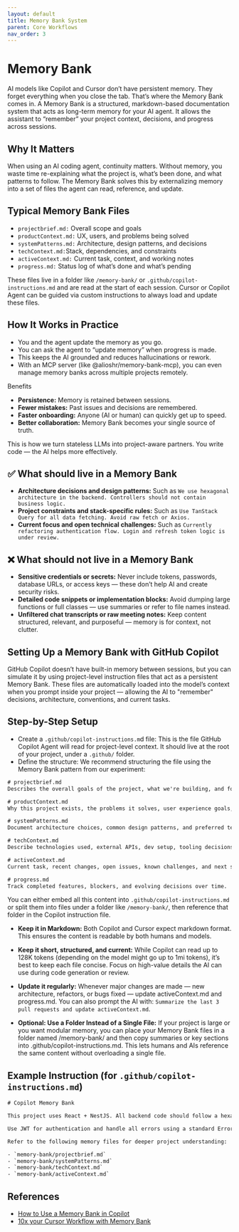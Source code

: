 ```yaml
---
layout: default
title: Memory Bank System
parent: Core Workflows
nav_order: 3
---
```


# Memory Bank

AI models like Copilot and Cursor don’t have persistent memory. They forget everything when you close the tab. That’s where the Memory Bank comes in. A Memory Bank is a structured, markdown-based documentation system that acts as long-term memory for your AI agent. It allows the assistant to “remember” your project context, decisions, and progress across sessions.

## Why It Matters

When using an AI coding agent, continuity matters. Without memory, you waste time re-explaining what the project is, what’s been done, and what patterns to follow. The Memory Bank solves this by externalizing memory into a set of files the agent can read, reference, and update.

## Typical Memory Bank Files

- `projectbrief.md:` Overall scope and goals
- `productContext.md:` UX, users, and problems being solved
- `systemPatterns.md:` Architecture, design patterns, and decisions
- `techContext.md:`Stack, dependencies, and constraints
- `activeContext.md:` Current task, context, and working notes
- `progress.md:` Status log of what’s done and what’s pending

These files live in a folder like `/memory-bank/` or `.github/copilot-instructions.md` and are read at the start of each session. Cursor or Copilot Agent can be guided via custom instructions to always load and update these files.

## How It Works in Practice

- You and the agent update the memory as you go.
- You can ask the agent to “update memory” when progress is made.
- This keeps the AI grounded and reduces hallucinations or rework.
- With an MCP server (like @alioshr/memory-bank-mcp), you can even manage memory banks across multiple projects remotely.

Benefits

- **Persistence:** Memory is retained between sessions.
- **Fewer mistakes:** Past issues and decisions are remembered.
- **Faster onboarding:** Anyone (AI or human) can quickly get up to speed.
- **Better collaboration:** Memory Bank becomes your single source of truth.

This is how we turn stateless LLMs into project-aware partners. You write code — the AI helps more effectively.

## ✅ What should live in a Memory Bank

- **Architecture decisions and design patterns:** Such as `We use hexagonal architecture in the backend. Controllers should not contain business logic.`
- **Project constraints and stack-specific rules:** Such as `Use TanStack Query for all data fetching. Avoid raw fetch or Axios.`
- **Current focus and open technical challenges:** Such as `Currently refactoring authentication flow. Login and refresh token logic is under review.`

## ❌ What should not live in a Memory Bank

- **Sensitive credentials or secrets:** Never include tokens, passwords, database URLs, or access keys — these don’t help AI and create security risks.
- **Detailed code snippets or implementation blocks:** Avoid dumping large functions or full classes — use summaries or refer to file names instead.
- **Unfiltered chat transcripts or raw meeting notes:** Keep content structured, relevant, and purposeful — memory is for context, not clutter.

## Setting Up a Memory Bank with GitHub Copilot

GitHub Copilot doesn’t have built-in memory between sessions, but you can simulate it by using project-level instruction files that act as a persistent Memory Bank. These files are automatically loaded into the model’s context when you prompt inside your project — allowing the AI to "remember" decisions, architecture, conventions, and current tasks.

## Step-by-Step Setup

- Create a `.github/copilot-instructions.m`d file: This is the file GitHub Copilot Agent will read for project-level context. It should live at the root of your project, under a `.github/` folder.
- Define the structure: We recommend structuring the file using the Memory Bank pattern from our experiment:

```txt
# projectbrief.md
Describes the overall goals of the project, what we're building, and for whom.

# productContext.md
Why this project exists, the problems it solves, user experience goals, and business context.

# systemPatterns.md
Document architecture choices, common design patterns, and preferred technical structures.

# techContext.md
Describe technologies used, external APIs, dev setup, tooling decisions, and known constraints.

# activeContext.md
Current task, recent changes, open issues, known challenges, and next steps.

# progress.md
Track completed features, blockers, and evolving decisions over time.
```

You can either embed all this content into `.github/copilot-instructions.md` or split them into files under a folder like `/memory-bank/`, then reference that folder in the Copilot instruction file.

- **Keep it in Markdown:** Both Copilot and Cursor expect markdown format. This ensures the content is readable by both humans and models.

- **Keep it short, structured, and current:** While Copilot can read up to 128K tokens (depending on the model might go up to 1mi tokens), it’s best to keep each file concise. Focus on high-value details the AI can use during code generation or review.

- **Update it regularly:** Whenever major changes are made — new architecture, refactors, or bugs fixed — update activeContext.md and progress.md. You can also prompt the AI with: `Summarize the last 3 pull requests and update activeContext.md`.

- **Optional: Use a Folder Instead of a Single File:** If your project is large or you want modular memory, you can place your Memory Bank files in a folder named /memory-bank/ and then copy summaries or key sections into .github/copilot-instructions.md. This lets humans and AIs reference the same content without overloading a single file.

## Example Instruction (for `.github/copilot-instructions.md`)

```txt
# Copilot Memory Bank

This project uses React + NestJS. All backend code should follow a hexagonal architecture. Frontend code should use TanStack Query and controlled inputs.

Use JWT for authentication and handle all errors using a standard ErrorHandler service.

Refer to the following memory files for deeper project understanding:

- `memory-bank/projectbrief.md`
- `memory-bank/systemPatterns.md`
- `memory-bank/techContext.md`
- `memory-bank/activeContext.md`
```

## References

- [How to Use a Memory Bank in Copilot](https://www.loom.com/share/152cea77575148b8af9fe8538ed30c30?sid=e3dd85c5-60e4-4d54-973c-4d4a3ff89917)
- [10x your Cursor Workflow with Memory Bank](https://www.youtube.com/watch?si=EiHdLnUQMBanl_eO&v=Uufa6flWid4&feature=youtu.be&themeRefresh=1)
